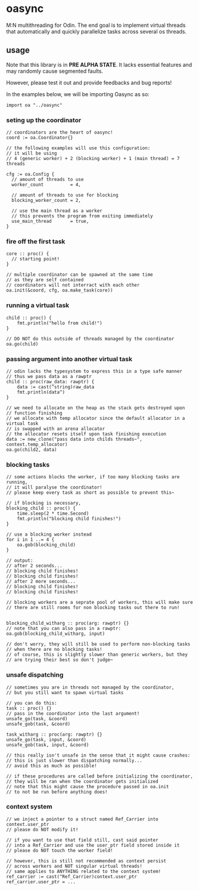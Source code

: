 # oasync

M:N multithreading for Odin. The end goal is to implement virtual threads that 
automatically and quickly parallelize tasks across several os threads.

## usage
Note that this library is in **PRE ALPHA STATE**. It lacks essential features 
and may randomly cause segmented faults.

However, please test it out and provide feedbacks and bug reports!

In the examples below, we will be importing Oasync as so: 
```odin 
import oa "../oasync"
```

### seting up the coordinator
```odin
// coordinators are the heart of oasync!
coord := oa.Coordinator{}

// the following examples will use this configuration:
// it will be using
// 4 (generic worker) + 2 (blocking worker) + 1 (main thread) = 7 threads

cfg := oa.Config {
  // amount of threads to use
  worker_count          = 4,

  // amount of threads to use for blocking
  blocking_worker_count = 2,

  // use the main thread as a worker 
  // this prevents the program from exiting immediately
  use_main_thread       = true,
}
```

### fire off the first task
```odin 
core :: proc() {
  // starting point!
}

// multiple coordinator can be spawned at the same time 
// as they are self contained 
// coordinators will not interract with each other
oa.init(&coord, cfg, oa.make_task(core))
```

###  running a virtual task 
```odin
child :: proc() {
	fmt.println("hello from child!")
}

// DO NOT do this outside of threads managed by the coordinator
oa.go(child)
```

### passing argument into another virtual task 
```odin 
// odin lacks the typesystem to express this in a type safe manner
// thus we pass data as a rawptr
child :: proc(raw_data: rawptr) {
	data := cast(^string)raw_data
	fmt.println(data^)
}

// we need to allocate on the heap as the stack gets destroyed upon 
// function finishing
// we allocate with temp allocator since the default allocator in a virtual task
// is swapped with an arena allocator
// the allocator resets itself upon task finishing execution
data := new_clone("pass data into childs threads~", context.temp_allocator)
oa.go(child2, data)
```

### blocking tasks 
```odin 
// some actions blocks the worker, if too many blocking tasks are running, 
// it will paralyse the coordinator!
// please keep every task as short as possible to prevent this~

// if blocking is necessary,
blocking_child :: proc() {
	time.sleep(2 * time.Second)
	fmt.println("blocking child finishes!")
}

// use a blocking worker instead
for i in 1 ..= 4 {
	oa.gob(blocking_child)
}

// output: 
// after 2 seconds...
// blocking child finishes!
// blocking child finishes!
// after 2 more seconds...
// blocking child finishes!
// blocking child finishes!

// blocking workers are a seprate pool of workers, this will make sure 
// there are still rooms for non blocking tasks out there to run!


blocking_child_witharg :: proc(arg: rawptr) {}
// note that you can also pass in a rawptr: 
oa.gob(blocking_child_witharg, input)

// don't worry, they will still be used to perform non-blocking tasks 
// when there are no blocking tasks! 
// of course, this is slightly slower than generic workers, but they 
// are trying their best so don't judge~
```

### unsafe dispatching 
```odin
// sometimes you are in threads not managed by the coordinator,
// but you still want to spawn virtual tasks

// you can do this:
task :: proc() {}
// pass in the coordinator into the last argument!
unsafe_go(task, &coord)
unsafe_gob(task, &coord)

task_witharg :: proc(arg: rawptr) {}
unsafe_go(task, input, &coord)
unsafe_gob(task, input, &coord)

// this really isn't unsafe in the sense that it might cause crashes:
// this is just slower than dispatching normally...
// avoid this as much as possible!

// if these procedures are called before initializing the coordinator, 
// they will be ran when the coordinator gets initialized
// note that this might cause the procedure passed in oa.init 
// to not be run before anything does!
```

### context system
```odin 
// we inject a pointer to a struct named Ref_Carrier into context.user_ptr
// please do NOT modify it!

// if you want to use that field still, cast said pointer 
// into a Ref_Carrier and use the user_ptr field stored inside it 
// please do NOT touch the worker field!

// however, this is still not recommended as context persist 
// across workers and NOT singular virtual threads!
// same applies to ANYTHING related to the context system!
ref_carrier := cast(^Ref_Carrier)context.user_ptr
ref_carrier.user_ptr = ...
```

